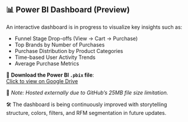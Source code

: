 ## 📊 Power BI Dashboard (Preview)

An interactive dashboard is in progress to visualize key insights such as:

- Funnel Stage Drop-offs (View → Cart → Purchase)
- Top Brands by Number of Purchases
- Purchase Distribution by Product Categories
- Time-based User Activity Trends
- Average Purchase Metrics

🚀 **Download the Power BI `.pbix` file**:  
[Click to view on Google Drive](https://your-shared-drive-link-here)

📎 *Note: Hosted externally due to GitHub’s 25MB file size limitation.*

🛠️ The dashboard is being continuously improved with storytelling structure, colors, filters, and RFM segmentation in future updates.
